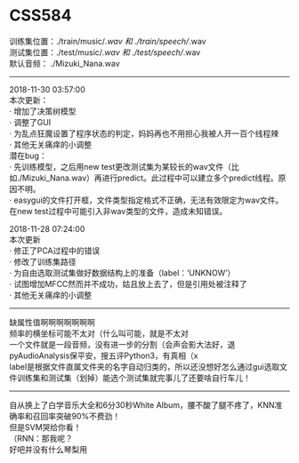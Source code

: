 # CSS584

训练集位置：./train/music/*.wav 和 ./train/speech/*.wav <br />
测试集位置：./test/music/*.wav 和 ./test/speech/*.wav <br />
默认音频： ./Mizuki_Nana.wav <br />
<hr />
<p>
2018-11-30 03:57:00 <br />
本次更新： <br />
· 增加了决策树模型 <br />
· 调整了GUI <br />
· 为乱点狂魔设置了程序状态的判定，妈妈再也不用担心我被人开一百个线程辣 <br />
· 其他无关痛痒的小调整 <br />
潜在bug： <br />
· 先训练模型，之后用new test更改测试集为某较长的wav文件（比如./Mizuki_Nana.wav）再进行predict。此过程中可以建立多个predict线程。原因不明。 <br />
· easygui的文件打开框，文件类型指定格式不正确，无法有效限定为wav文件。在new test过程中可能引入非wav类型的文件，造成未知错误。 <br />
</p>
<p>
2018-11-28 07:24:00 <br />
本次更新 <br />
· 修正了PCA过程中的错误 <br />
· 修改了训练集路径 <br />
· 为自由选取测试集做好数据结构上的准备（label：‘UNKNOW’） <br />
· 试图增加MFCC然而并不成功，姑且放上去了，但是引用处被注释了 <br />
· 其他无关痛痒的小调整 <br />
</p>
<hr />
缺属性值啊啊啊啊啊啊啊 <br />
频率的横坐标可能不太对（什么叫可能，就是不太对 <br />
一个文件就是一段音频，没有进一步的分割（会声会影大法好，退pyAudioAnalysis保平安，搜五评Python3，有真相（x <br />
label是根据文件直属文件夹的名字自动归类的，所以还没想好怎么通过gui选取文件训练集和测试集（划掉）能选个测试集就完事儿了还要啥自行车儿！ <br />
<hr />
自从换上了白学音乐大全和6分30秒White Album，腰不酸了腿不疼了，KNN准确率和召回率突破90%不费劲！ <br />
但是SVM哭给你看！ <br />
（RNN：那我呢？ <br />
好吧并没有什么琴梨用 <br />

